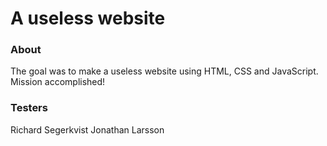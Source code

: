 # A useless website

### About
The goal was to make a useless website using HTML, CSS and JavaScript.
Mission accomplished!

### Testers
Richard Segerkvist
Jonathan Larsson

